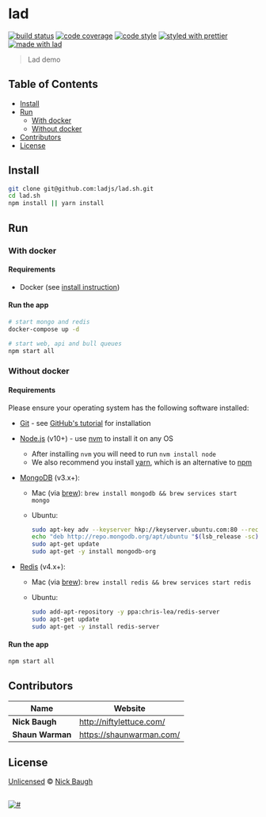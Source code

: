 # lad

[![build status](https://img.shields.io/travis/com/ladjs/lad.sh.svg)](https://travis-ci.org/ladjs/lad.sh)
[![code coverage](https://img.shields.io/codecov/c/github/ladjs/lad.sh.svg)](https://codecov.io/gh/ladjs/lad.sh)
[![code style](https://img.shields.io/badge/code_style-XO-5ed9c7.svg)](https://github.com/sindresorhus/xo)
[![styled with prettier](https://img.shields.io/badge/styled_with-prettier-ff69b4.svg)](https://github.com/prettier/prettier)
[![made with lad](https://img.shields.io/badge/made_with-lad-95CC28.svg)](https://lad.js.org)

> Lad demo


## Table of Contents

* [Install](#install)
* [Run](#run)
  * [With docker](#with-docker)
  * [Without docker](#without-docker)
* [Contributors](#contributors)
* [License](#license)


## Install

```sh
git clone git@github.com:ladjs/lad.sh.git
cd lad.sh
npm install || yarn install
```


## Run

### With docker

#### Requirements

* Docker (see [install instruction](https://docs.docker.com/install/))

#### Run the app

```sh
# start mongo and redis
docker-compose up -d

# start web, api and bull queues
npm start all
```

### Without docker

#### Requirements

Please ensure your operating system has the following software installed:

* [Git][] - see [GitHub's tutorial][github-git] for installation

* [Node.js][node] (v10+) - use [nvm][] to install it on any OS

  * After installing `nvm` you will need to run `nvm install node`
  * We also recommend you install [yarn][], which is an alternative to [npm][]

* [MongoDB][] (v3.x+):

  * Mac (via [brew][]): `brew install mongodb && brew services start mongo`
  * Ubuntu:

    ```sh
    sudo apt-key adv --keyserver hkp://keyserver.ubuntu.com:80 --recv 0C49F3730359A14518585931BC711F9BA15703C6
    echo "deb http://repo.mongodb.org/apt/ubuntu "$(lsb_release -sc)"/mongodb-org/3.4 multiverse" | sudo tee /etc/apt/sources.list.d/mongodb-org-3.4.list
    sudo apt-get update
    sudo apt-get -y install mongodb-org
    ```

* [Redis][] (v4.x+):

  * Mac (via [brew][]): `brew install redis && brew services start redis`
  * Ubuntu:

    ```sh
    sudo add-apt-repository -y ppa:chris-lea/redis-server
    sudo apt-get update
    sudo apt-get -y install redis-server
    ```

#### Run the app

```sh
npm start all
```


## Contributors

| Name             | Website                    |
| ---------------- | -------------------------- |
| **Nick Baugh**   | <http://niftylettuce.com/> |
| **Shaun Warman** | <https://shaunwarman.com/> |


## License

[Unlicensed](LICENSE) © [Nick Baugh](http://niftylettuce.com/)


## 

<a href="#"><img src="https://raw.githubusercontent.com/ladjs/lad/master/media/lad-footer.png" alt="#" /></a>

[npm]: https://www.npmjs.com/

[yarn]: https://yarnpkg.com/

[node]: https://nodejs.org

[nvm]: https://github.com/creationix/nvm

[mongodb]: https://www.mongodb.com/

[redis]: https://redis.io/

[github-git]: https://help.github.com/articles/set-up-git/

[git]: https://git-scm.com/

[brew]: https://brew.sh/
